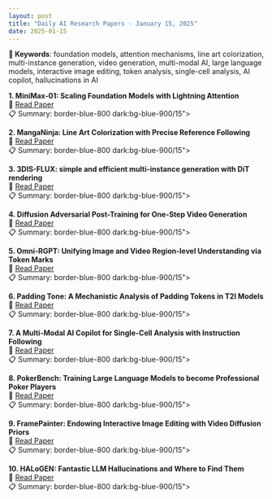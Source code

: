 ```yaml
---
layout: post
title: "Daily AI Research Papers - January 15, 2025"
date: 2025-01-15
---
```


**🔑 Keywords**: foundation models, attention mechanisms, line art colorization, multi-instance generation, video generation, multi-modal AI, large language models, interactive image editing, token analysis, single-cell analysis, AI copilot, hallucinations in AI

**1. MiniMax-01: Scaling Foundation Models with Lightning Attention**  
🔗 [Read Paper](https://huggingface.co/papers/2501.08313)  
📋 Summary: border-blue-800 dark:bg-blue-900/15">

**2. MangaNinja: Line Art Colorization with Precise Reference Following**  
🔗 [Read Paper](https://huggingface.co/papers/2501.08332)  
📋 Summary: border-blue-800 dark:bg-blue-900/15">

**3. 3DIS-FLUX: simple and efficient multi-instance generation with DiT
  rendering**  
🔗 [Read Paper](https://huggingface.co/papers/2501.05131)  
📋 Summary: border-blue-800 dark:bg-blue-900/15">

**4. Diffusion Adversarial Post-Training for One-Step Video Generation**  
🔗 [Read Paper](https://huggingface.co/papers/2501.08316)  
📋 Summary: border-blue-800 dark:bg-blue-900/15">

**5. Omni-RGPT: Unifying Image and Video Region-level Understanding via Token
  Marks**  
🔗 [Read Paper](https://huggingface.co/papers/2501.08326)  
📋 Summary: border-blue-800 dark:bg-blue-900/15">

**6. Padding Tone: A Mechanistic Analysis of Padding Tokens in T2I Models**  
🔗 [Read Paper](https://huggingface.co/papers/2501.06751)  
📋 Summary: border-blue-800 dark:bg-blue-900/15">

**7. A Multi-Modal AI Copilot for Single-Cell Analysis with Instruction
  Following**  
🔗 [Read Paper](https://huggingface.co/papers/2501.08187)  
📋 Summary: border-blue-800 dark:bg-blue-900/15">

**8. PokerBench: Training Large Language Models to become Professional Poker
  Players**  
🔗 [Read Paper](https://huggingface.co/papers/2501.08328)  
📋 Summary: border-blue-800 dark:bg-blue-900/15">

**9. FramePainter: Endowing Interactive Image Editing with Video Diffusion
  Priors**  
🔗 [Read Paper](https://huggingface.co/papers/2501.08225)  
📋 Summary: border-blue-800 dark:bg-blue-900/15">

**10. HALoGEN: Fantastic LLM Hallucinations and Where to Find Them**  
🔗 [Read Paper](https://huggingface.co/papers/2501.08292)  
📋 Summary: border-blue-800 dark:bg-blue-900/15">
